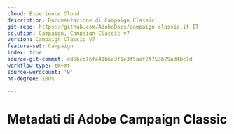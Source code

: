 ```yaml
---
cloud: Experience Cloud
description: Documentazione di Campaign Classic
git-repo: https://github.com/AdobeDocs/campaign-classic.it-IT
solution: Campaign, Campaign Classic v7
version: Campaign Classic v7
feature-set: Campaign
index: true
source-git-commit: dd6bcb16fe41b6a3f1e3f5aaf2f753b29ad4bc1d
workflow-type: tm+mt
source-wordcount: '9'
ht-degree: 100%

---
```



# Metadati di Adobe Campaign Classic
